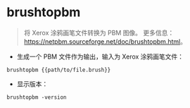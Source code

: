 # brushtopbm

> 将 Xerox 涂鸦画笔文件转换为 PBM 图像。
> 更多信息：<https://netpbm.sourceforge.net/doc/brushtopbm.html>。

- 生成一个 PBM 文件作为输出，输入为 Xerox 涂鸦画笔文件：

`brushtopbm {{path/to/file.brush}}`

- 显示版本：

`brushtopbm -version`